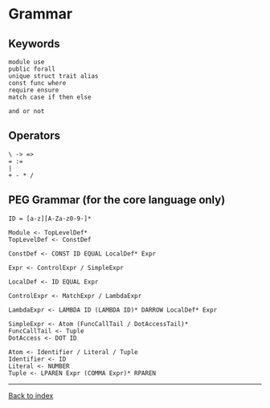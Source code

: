 # Grammar

## Keywords

    module use
    public forall
    unique struct trait alias
    const func where
    require ensure
    match case if then else

    and or not

## Operators

    \ -> =>
    = :=
    |
    + - * /


## PEG Grammar (for the core language only)


    ID = [a-z][A-Za-z0-9-]*

    Module <- TopLevelDef*
    TopLevelDef <- ConstDef

    ConstDef <- CONST ID EQUAL LocalDef* Expr

    Expr <- ControlExpr / SimpleExpr

    LocalDef <- ID EQUAL Expr

    ControlExpr <- MatchExpr / LambdaExpr

    LambdaExpr <- LAMBDA ID (LAMBDA ID)* DARROW LocalDef* Expr

    SimpleExpr <- Atom (FuncCallTail / DotAccessTail)*
    FuncCallTail <- Tuple
    DotAccess <- DOT ID

    Atom <- Identifier / Literal / Tuple
    Identifier <- ID
    Literal <- NUMBER
    Tuple <- LPAREN Expr (COMMA Expr)* RPAREN



---
[Back to index](index.md)
